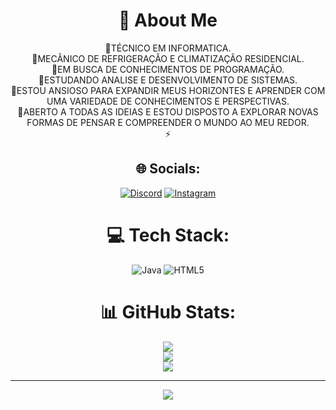 
<div align="center">
  
# 💫 About Me


🔭TÉCNICO EM INFORMATICA.<br>🔭MECÂNICO DE REFRIGERAÇÃO E CLIMATIZAÇÃO RESIDENCIAL.<br>🤝EM BUSCA DE CONHECIMENTOS DE PROGRAMAÇÃO.<br>🌱ESTUDANDO ANALISE E DESENVOLVIMENTO DE SISTEMAS.<br>💬ESTOU ANSIOSO PARA EXPANDIR MEUS HORIZONTES E APRENDER COM UMA VARIEDADE DE CONHECIMENTOS E PERSPECTIVAS.<br>💬ABERTO A TODAS AS IDEIAS E ESTOU DISPOSTO A EXPLORAR NOVAS FORMAS DE PENSAR E COMPREENDER O MUNDO AO MEU REDOR.<br>⚡
<div align="center"> 

## 🌐 Socials:
[![Discord](https://img.shields.io/badge/Discord-%237289DA.svg?logo=discord&logoColor=white)](https://discord.gg/47éoDDD#6972) [![Instagram](https://img.shields.io/badge/Instagram-%23E4405F.svg?logo=Instagram&logoColor=white)](https://instagram.com/lhenrique47)<div align="center">  

# 💻 Tech Stack:
![Java](https://img.shields.io/badge/java-%23ED8B00.svg?style=for-the-badge&logo=java&logoColor=white) ![HTML5](https://img.shields.io/badge/html5-%23E34F26.svg?style=for-the-badge&logo=html5&logoColor=white)<div align="center"> 
# 📊 GitHub Stats:
![](https://github-readme-stats.vercel.app/api?username=L-Henrique&theme=midnight-purple&hide_border=false&include_all_commits=true&count_private=true)<br/>
![](https://github-readme-streak-stats.herokuapp.com/?user=L-Henrique&theme=midnight-purple&hide_border=false)<br/>
![](https://github-readme-stats.vercel.app/api/top-langs/?username=L-Henrique&theme=midnight-purple&hide_border=false&include_all_commits=true&count_private=true&layout=compact)

---
[![](https://visitcount.itsvg.in/api?id=L-Henrique&icon=0&color=0)](https://visitcount.itsvg.in)
